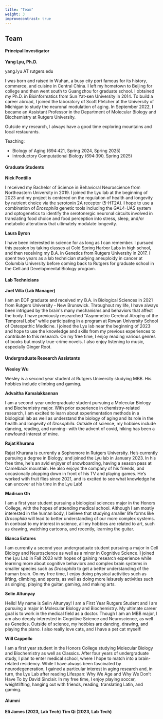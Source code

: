 ```yaml
---
title: "Team"
weight: 3
improvecontrast: true
---
```



## Team

#### Principal Investigator
**Yang Lyu, Ph.D.**

yang.lyu AT rutgers.edu

I was born and raised in Wuhan, a busy city port famous for its history, commerce, and cuisine in Central China. I left my hometown to Beijing for college and then went south to Guangzhou for graduate school. I obtained my Ph.D. in Bioinformatics from Sun Yat-sen University in 2014. To build a career abroad, I joined the laboratory of Scott Pletcher at the University of Michigan to study the neuronal modulation of aging. In September 2022, I became an Assistant Professor in the Department of Molecular Biology and Biochemistry at Rutgers University. 

Outside my research, I always have a good time exploring mountains and local restaurants.

Teaching: 

+ Biology of Aging (694:421, Spring 2024, Spring 2025)
+ Introductory Computational Biology (694:390, Spring 2025)


#### Graduate Students

**Nick Pontillo**

I received my Bachelor of Science in Behavioral Neuroscience from Northeastern University in 2019. I joined the Lyu lab at the beginning of 2023 and my project is centered on the regulation of health and longevity by nutrient choice via the serotonin 2A receptor (5-HT2A). I hope to use a combination of *Drosophila* genetic tools including the GAL4-UAS system and optogenetics to identify the serotonergic neuronal circuits involved in translating food choice and food perception into stress, sleep, and/or metabolic alterations that ultimately modulate longevity.

**Laura Byron**

I have been interested in science for as long as I can remember. I pursued this passion by taking classes at Cold Spring Harbor Labs in high school, and then receiving my B.A. in Genetics from Rutgers University in 2017. I spent two years as a lab technician studying aneuploidy in cancer at Columbia University before coming back to Rutgers for graduate school in the Cell and Developmental Biology program.

#### Lab Technicians

**Joel Villa (Lab Manager)** 

I am an EOF graduate and received my B.A. in Biological Sciences in 2021 from Rutgers University - New Brunswick. Throughout my life, I have always been intrigued by the brain's many mechanisms and behaviors that affect the body. I have previously researched "Asymmetric Cerebral Atrophy of the Temporal Lobe" while participating in a program at Rowan University School of Osteopathic Medicine. I joined the Lyu lab near the beginning of 2023 and hope to use the knowledge and skills from my previous experiences to contribute to this research. On my free time, I enjoy reading various genres of books but mostly true-crime novels. I also enjoy listening to music, especially Ginger Root.

#### Undergraduate Research Assistants

**Wesley Wu**

Wesley is a second year student at Rutgers University studying MBB. His hobbies include climbing and gaming.

**Advaitha Kamalakkannan**

I am a second-year undergraduate student pursuing a Molecular Biology and Biochemistry major. With prior experience in chemistry-related research, I am excited to learn about experimentation methods in a biological lab as well as understand the biology of aging and its role in the health and longevity of *Drosophila*. Outside of science, my hobbies include dancing, reading, and running– with the advent of covid, hiking has been a newfound interest of mine.

**Rajat Khurana**

Rajat Khurana is currently a Sophomore in Rutgers University. He’s currently pursuing a degree in Biology, and joined the Lyu lab in January 2023. In his free time, he's an avid enjoyer of snowboarding, having a season pass at Camelback mountain. He also enjoys the company of his friends, and occasionally plopping down in front of his TV and playing games. He’s worked with fruit flies since 2021, and is excited to see what knowledge he can uncover at his time in the Lyu Lab!

**Madison Oh**

I am a first year student pursuing a biological sciences major in the Honors College, with the hopes of attending medical school. Although I am mostly interested in the human body, I believe that studying smaller life forms like *Drosophila* will lead to better understanding of our more complex systems. In contrast to my interest in science, all my hobbies are related to art, such as drawing, watching cartoons, and recently, learning the guitar.

**Bianca Estores**

I am currently a second year undergraduate student pursuing a major in Cell Biology and Neuroscience as well as a minor in Cognitive Science. I joined the Lyu Lab in Fall 2023 with hopes of gaining research experience while learning more about cognitive behaviors and complex brain systems in smaller species such as *Drosophila* to get a better understanding of the human brain. On my free time, I enjoy doing physical activities such as lifting, climbing, and sports, as well as doing more leisurely activities such as singing, playing the guitar, gaming, and making arts.

**Selin Altunyay**

Hello! My name is Selin Altunyay! I am a First Year Rutgers Student and I am pursuing a major in Molecular Biology and Biochemistry. My ultimate career goal is to work in the medical field as a doctor. Though I am an MBB major, I am also deeply interested in Cognitive Science and Neuroscience, as well as Genetics. Outside of science, my hobbies are dancing, drawing, and playing the piano. I also really love cats, and I have a pet cat myself!

**Will Cappello**

I am a first year student in the Honors College studying Molecular Biology and Biochemistry as well as Classics. After four years of undergraduate study, I plan to enter medical school, where I hope to match into a brain-related residency. While I have always been fascinated by neurodegeneration, I gained a particular interest in aging research and, in turn, the Lyu Lab after reading Lifespan: Why We Age and Why We Don’t Have To by David Sinclair. In my free time, I enjoy playing soccer, weightlifting, hanging out with friends, reading, translating Latin, and gaming.

#### Alumni

**Eli James (2023, Lab Tech)**
**Tim Qi (2023, Lab Tech)**
